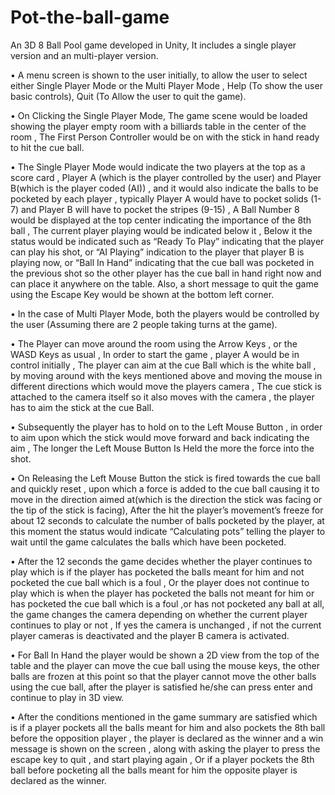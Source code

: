 # Pot-the-ball-game

An 3D 8 Ball Pool game developed in Unity, It includes a single player version and an multi-player version.

•	A menu screen is shown to the user initially, to allow the user to select either Single Player Mode or the Multi Player Mode , Help (To show the user basic controls), Quit (To Allow the user to quit the game).

•	On Clicking the Single Player Mode, The game scene would be loaded showing the player empty room with a billiards table in the center of the room , The First Person Controller would be on with the stick in hand ready to hit the cue ball.

•	The Single Player Mode would indicate the two players at the top as a score card , Player A (which is the player controlled by the user) and Player B(which is the player coded (AI)) , and it would also indicate the balls to be pocketed by each player , typically Player A would have to pocket solids (1-7) and Player B will have to pocket the stripes (9-15) , A Ball Number 8 would be displayed at the top center indicating the importance of the 8th ball , The current player playing would be indicated below it , Below it the status would be indicated such as “Ready To Play” indicating that the player can play his shot, or “AI Playing” indication to the player that player B is playing now, or “Ball In Hand” indicating that the cue ball was pocketed in the previous shot so the other player has the cue ball in hand right now and can place it anywhere on the table. Also, a short message to quit the game using the Escape Key would be shown at the bottom left corner.

• In the case of Multi Player Mode, both the players would be controlled by the user (Assuming there are 2 people taking turns at the game).

•	The Player can move around the room using the Arrow Keys , or the WASD Keys as usual , In order to start the game , player A would be in control initially , The player can aim at the cue Ball which is the white ball , by moving around with the keys mentioned above and moving the mouse in different directions which would move the players camera , The cue stick is attached to the camera itself so it also moves with the camera , the player has to aim the stick at the cue Ball.

•	Subsequently the player has to hold on to the Left Mouse Button , in order to aim upon which the stick would move forward and back indicating the aim , The longer the Left Mouse Button Is Held the more the force into the shot.

•	On Releasing the Left Mouse Button the stick is fired towards the cue ball and quickly reset , upon which a force is added to the cue ball causing it to move in the direction aimed at(which is the direction the stick was facing or the tip of the stick is facing), After the hit the player’s movement’s freeze for about 12 seconds to calculate the number of balls pocketed by the player, at this moment the status would indicate “Calculating pots” telling the player to wait until the game calculates the balls which have been pocketed.

•	After the 12 seconds the game decides whether the player continues to play which is if the player has pocketed the balls meant for him and not pocketed the cue ball which is a foul , Or the player does not continue to play which is when the player has pocketed the balls not meant for him or has pocketed the cue ball which is a foul ,or has not pocketed any ball at all, the game changes the camera depending on whether the current player continues to play or not , If yes the camera is unchanged , if not the current player cameras is deactivated and the player B camera is activated.

•	For Ball In Hand the player would be shown a 2D view from the top of the table and the player can move the cue ball using the mouse keys, the other balls are frozen at this point so that the player cannot move the other balls using the cue ball, after the player is satisfied he/she can press enter and continue to play in 3D view.

•	After the conditions mentioned in the game summary are satisfied which is if a player pockets all the balls meant for him and also pockets the 8th ball before the opposition player , the player is declared as the winner and a win message is shown on the screen , along with asking the player to press the escape key to quit , and start playing again , Or if a player pockets the 8th ball before pocketing all the balls meant for him the opposite player is declared as the winner.
